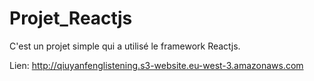 # Projet_Reactjs
C'est un projet simple qui a utilisé le framework Reactjs.

Lien: http://qiuyanfenglistening.s3-website.eu-west-3.amazonaws.com
